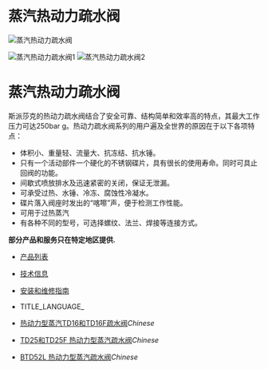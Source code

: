 

# 蒸汽热动力疏水阀

![蒸汽热动力疏水阀](/d/file/p/8182ba76707f2072a3e492d01908e47e.jpg)

![蒸汽热动力疏水阀1](/d/file/p/8182ba76707f2072a3e492d01908e47e.jpg) ![蒸汽热动力疏水阀2](/d/file/p/42ffb94722a73c44533d4d83df8af70b.jpg)

# 蒸汽热动力疏水阀

斯派莎克的热动力疏水阀结合了安全可靠、结构简单和效率高的特点，其最大工作压力可达250bar g。热动力疏水阀系列的用户遍及全世界的原因在于以下各项特点：

-   体积小、重量轻、流量大、抗冻结、抗水锤。
-   只有一个活动部件一个硬化的不锈钢碟片，具有很长的使用寿命。同时可具止回阀的功能。
-   间歇式喷放排水及迅速紧密的关闭，保证无泄漏。
-   可承受过热、水锤、冷冻、腐蚀性冷凝水。
-   碟片落入阀座时发出的“喀嚓”声，便于检测工作性能。
-   可用于过热蒸汽
-   有各种不同的型号，可选择螺纹、法兰、焊接等连接方式。

**部分产品和服务只在特定地区提供.**

-   [产品列表](javascript:navactive(1);)
-   [技术信息](javascript:navactive(2);)
-   [安装和维修指南](javascript:navactive(3);)

-   TITLE_LANGUAGE_
-   [热动力型蒸汽TD16和TD16F疏水阀](/thermodynamic/TD16F.html "热动力型蒸汽TD16和TD16F疏水阀")_Chinese_
-   [TD25和TD25F 热动力型蒸汽疏水阀](/thermodynamic/TD25F.html "TD25和TD25F 热动力型蒸汽疏水阀")_Chinese_
-   [BTD52L 热动力型蒸汽疏水阀](/thermodynamic/BTD52L.html "BTD52L 热动力型蒸汽疏水阀")_Chinese_
